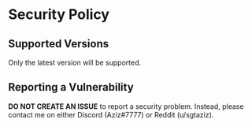 # Security Policy

## Supported Versions

Only the latest version will be supported.

## Reporting a Vulnerability

**DO NOT CREATE AN ISSUE** to report a security problem. Instead, please contact me on either Discord (Aziz#7777) or Reddit (u/sgtaziz).
